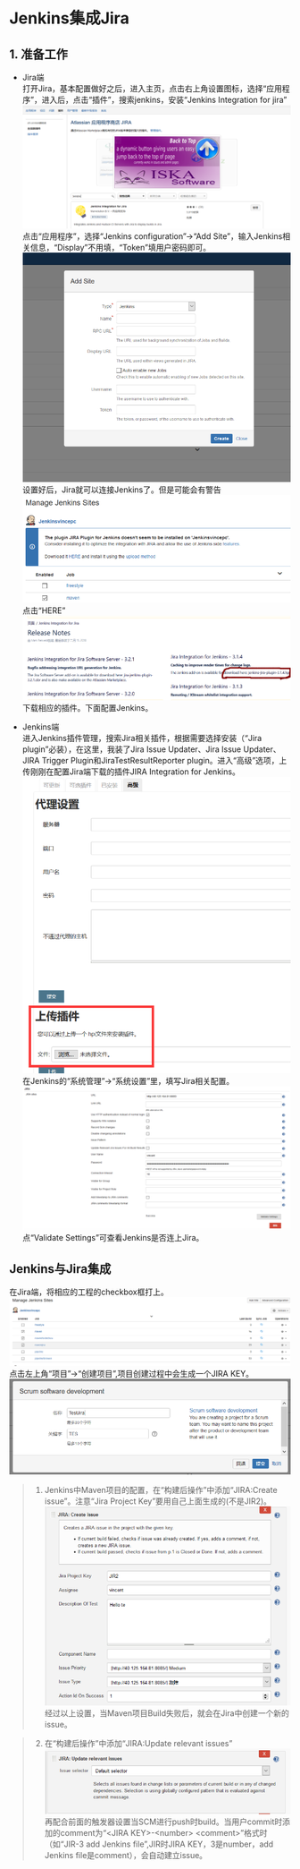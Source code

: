 # Jenkins集成Jira #
## 1. 准备工作 ##
* Jira端  
    打开Jira，基本配置做好之后，进入主页，点击右上角设置图标，选择“应用程序”，进入后，点击“插件”，搜索jenkins，安装“Jenkins Integration for jira”  
    ![](pic/Jenkins-integrate-with-jira/Jenkins-plugin.png)  
    点击“应用程序”，选择“Jenkins configuration”->“Add Site”，输入Jenkins相关信息，“Display”不用填，“Token”填用户密码即可。
    ![](pic/Jenkins-integrate-with-jira/add-site.png)  
    设置好后，Jira就可以连接Jenkins了。但是可能会有警告  
    ![](pic/Jenkins-integrate-with-jira/jira-warning.png) 
    点击“HERE”  
    ![](pic/Jenkins-integrate-with-jira/download-plugin.png)  
    下载相应的插件。下面配置Jenkins。

* Jenkins端  
    进入Jenkins插件管理，搜索Jira相关插件，根据需要选择安装（“Jira plugin”必装），在这里，我装了Jira Issue Updater、Jira Issue Updater、JIRA Trigger Plugin和JiraTestResultReporter plugin。进入“高级”选项，上传刚刚在配置Jira端下载的插件JIRA Integration for Jenkins。 
    ![](pic/Jenkins-integrate-with-jira/upload-plugin.png)   
    在Jenkins的“系统管理”->“系统设置”里，填写Jira相关配置。   
    ![](pic/Jenkins-integrate-with-jira/jira-in-jenkins.png)  
    点“Validate Settings”可查看Jenkins是否连上Jira。
## Jenkins与Jira集成  ##
在Jira端，将相应的工程的checkbox框打上。
![](pic/Jenkins-integrate-with-jira/jira-checkbox.png)  
点击左上角“项目”->“创建项目”,项目创建过程中会生成一个JIRA KEY。  
![](pic/Jenkins-integrate-with-jira/jira-key.png)  
>1. Jenkins中Maven项目的配置，在“构建后操作”中添加“JIRA:Create issue”。注意“Jira Project Key”要用自己上面生成的(不是JIR2)。  
>    ![](pic/Jenkins-integrate-with-jira/jira-create-issue.png)  
>    经过以上设置，当Maven项目Build失败后，就会在Jira中创建一个新的issue。  

>2. 在“构建后操作”中添加“JIRA:Update relevant issues”  
>   ![](pic/Jenkins-integrate-with-jira/jira-update-relevant-issues.png)  
>   再配合前面的触发器设置当SCM进行push时build。当用户commit时添加的comment为“\<JIRA KEY\>-\<number\> \<comment\>”格式时（如“JIR-3 add Jenkins file”,JIR时JIRA KEY，3是number，add Jenkins file是comment），会自动建立issue。